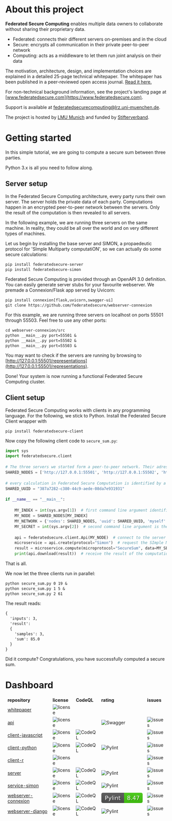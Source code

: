 # About this project

**Federated Secure Computing** enables multiple data owners to collaborate without sharing their proprietary data.

- Federated: connects their different servers on-premises and in the cloud
- Secure: encrypts all communication in their private peer-to-peer network
- Computing: acts as a middleware to let them run joint analysis on their data

The motivation, architecture, design, and implementation choices are explained in a detailed 25-page technical whitepaper. The whitepaper has been published in a peer-reviewed open access journal. [Read it here.](https://github.com/federatedsecure/whitepaper)

For non-technical background information, see the project's landing page at [www.federatedsecure.com](https://www.federatedsecure.com).

Support is available at [federatedsecurecomputing@lrz.uni-muenchen.de](mailto:federatedsecurecomputing@lrz.uni-muenchen.de).

The project is hosted by [LMU Munich](https://www.lmu.de/en/index.html) and funded by [Stifterverband](https://www.stifterverband.org/english).

# Getting started

In this simple tutorial, we are going to compute a secure sum between three parties.

Python 3.x is all you need to follow along.

## Server setup

In the Federated Secure Computing architecture, every party runs their own server. The server holds the private data of each party. Computations happen in an encrypted peer-to-peer network between the servers. Only the result of the computation is then revealed to all servers.

In the following example, we are running three servers on the same machine. In reality, they could be all over the world and on very different types of machines.

Let us begin by installing the base server and SIMON, a propaedeutic protocol for 'SImple Multiparty computatiON', so we can actually do some secure calculations:

```
pip install federatedsecure-server
pip install federatedsecure-simon
```

Federated Secure Computing is provided through an OpenAPI 3.0 definition. You can easily generate server stubs for your favourite webserver. We premade a Connexion/Flask app served by Uvicorn:

```
pip install connexion[flask,uvicorn,swagger-ui]
git clone https://github.com/federatedsecure/webserver-connexion
```

For this example, we are running three servers on localhost on ports 55501 through 55503. Feel free to use any other ports:

```
cd webserver-connexion/src
python __main__.py port=55501 &
python __main__.py port=55502 &
python __main__.py port=55503 &
```

You may want to check if the servers are running by browsing to [http://127.0.0.1:55501/representations](http://127.0.0.1:55501/representations).

Done! Your system is now running a functional Federated Secure Computing cluster.

## Client setup

Federated Secure Computing works with clients in any programming language. For the following, we stick to Python. Install the Federated Secure Client wrapper with

```
pip install federatedsecure-client
```

Now copy the following client code to `secure_sum.py`:

``` python
import sys
import federatedsecure.client

# The three servers we started form a peer-to-peer network. Their adresses and ports need to be known to each other:
SHARED_NODES = ['http://127.0.0.1:55501', 'http://127.0.0.1:55502', 'http://127.0.0.1:55503']

# every calculation in Federated Secure Computation is identified by a unique identifier. This UUID is shared by all three servers:
SHARED_UUID = "387a7282-c380-44c9-aede-08da7e931931"

if __name__ == "__main__":

    MY_INDEX = int(sys.argv[1])  # first command line argument identifies the node and must be 0, 1, or 2
    MY_NODE = SHARED_NODES[MY_INDEX]
    MY_NETWORK = {'nodes': SHARED_NODES, 'uuid': SHARED_UUID, 'myself': MY_INDEX}
    MY_SECRET = int(sys.argv[2])  # second command line argument is the secret input

    api = federatedsecure.client.Api(MY_NODE)  # connect to the server
    microservice = api.create(protocol="Simon")  # request the SImple Mulitparty computatiON protocol
    result = microservice.compute(microprotocol="SecureSum", data=MY_SECRET, network=MY_NETWORK)  # and do the calculation
    print(api.download(result))  # receive the result of the computation.
```

That is all.

We now let the three clients run in parallel:

```
python secure_sum.py 0 19 &
python secure_sum.py 1 5 &
python secure_sum.py 2 61
```

The result reads:

```
{
  'inputs': 3,
  'result':
  {
    'samples': 3,
    'sum': 85.0
  }
}
```

Did it compute? Congratulations, you have successfully computed a secure sum.

# Dashboard

<table>
 <thead>
  <tr>
   <td><b>repository</b></td>
   <td><b>license</b></td>
   <td><b>CodeQL</b></td>
   <td><b>rating</b></td>
   <td><b>issues</b></td>
  </tr>
  <tr>
   <td><a href="https://github.com/federatedsecure/whitepaper">whitepaper</a></td>
   <td><img alt="license" src="https://img.shields.io/github/license/federatedsecure/whitepaper" /></td>
   <td></td>
   <td></td>
   <td></td>
  </tr>
  <tr>
   <td><a href="https://github.com/federatedsecure/api">api</a></td>
   <td><img alt="license" src="https://img.shields.io/github/license/federatedsecure/api" /></td>
   <td></td>
   <td><img alt="Swagger" src="https://img.shields.io/swagger/valid/3.0?specUrl=https%3A%2F%2Fraw.githubusercontent.com%2Ffederatedsecure%2Fapi%2Fmain%2Fopenapi.yaml" /></td>
   <td><img alt="issues" src="https://img.shields.io/github/issues/federatedsecure/api" /></td>
  </tr>
  <tr>
   <td><a href="https://github.com/federatedsecure/client-javascript">client-javascript</a></td>
   <td><img alt="license" src="https://img.shields.io/github/license/federatedsecure/client-javascript" /></td>
   <td><img alt="CodeQL" src="https://github.com/federatedsecure/client-javascript/workflows/CodeQL/badge.svg" /></td>
   <td></td>
   <td><img alt="issues" src="https://img.shields.io/github/issues/federatedsecure/client-javascript" /></td>
  </tr>
  <tr>
   <td><a href="https://github.com/federatedsecure/client-python">client-python</a></td>
   <td><img alt="license" src="https://img.shields.io/github/license/federatedsecure/client-python" /></td>
   <td><img alt="CodeQL" src="https://github.com/federatedsecure/client-python/workflows/CodeQL/badge.svg" /></td>
   <td><img alt="Pylint" src="https://raw.githubusercontent.com/federatedsecure/client-python/main/.github/badges/pylint.svg" /></td>
   <td><img alt="issues" src="https://img.shields.io/github/issues/federatedsecure/client-python" /></td>
  </tr>
   <td><a href="https://github.com/federatedsecure/client-r">client-r</a></td>
   <td><img alt="license" src="https://img.shields.io/github/license/federatedsecure/client-r" /></td>
   <td></td>
   <td></td>
   <td><img alt="issues" src="https://img.shields.io/github/issues/federatedsecure/client-r" /></td>
  </tr>
  <tr>
   <td><a href="https://github.com/federatedsecure/server">server</a></td>
   <td><img alt="license" src="https://img.shields.io/github/license/federatedsecure/server" /></td>
   <td><img alt="CodeQL" src="https://github.com/federatedsecure/server/workflows/CodeQL/badge.svg" /></td>
   <td><img alt="Pylint" src="https://raw.githubusercontent.com/federatedsecure/server/main/.github/badges/pylint.svg" /></td>
   <td><img alt="issues" src="https://img.shields.io/github/issues/federatedsecure/server" /></td>
  </tr>
  <tr>
   <td><a href="https://github.com/federatedsecure/service-simon">service-simon</a></td>
   <td><img alt="license" src="https://img.shields.io/github/license/federatedsecure/service-simon" /></td>
   <td><img alt="CodeQL" src="https://github.com/federatedsecure/service-simon/workflows/CodeQL/badge.svg" /></td>
   <td><img alt="Pylint" src="https://raw.githubusercontent.com/federatedsecure/service-simon/main/.github/badges/pylint.svg" /></td>
   <td><img alt="issues" src="https://img.shields.io/github/issues/federatedsecure/service-simon" /></td>
  </tr>
  <tr>
   <td><a href="https://github.com/federatedsecure/webserver-connexion">webserver-connexion</a></td>
   <td><img alt="license" src="https://img.shields.io/github/license/federatedsecure/webserver-connexion" /></td>
   <td><img alt="CodeQL" src="https://github.com/federatedsecure/webserver-connexion/workflows/CodeQL/badge.svg" /></td>
   <td><img alt="Pylint" src="https://raw.githubusercontent.com/federatedsecure/webserver-connexion/main/.github/badges/pylint.svg" /></td>
   <td><img alt="issues" src="https://img.shields.io/github/issues/federatedsecure/webserver-connexion" /></td>
  </tr>
  <tr>
   <td><a href="https://github.com/federatedsecure/webserver-django">webserver-django</a></td>
   <td><img alt="license" src="https://img.shields.io/github/license/federatedsecure/webserver-django" /></td>
   <td><img alt="CodeQL" src="https://github.com/federatedsecure/webserver-django/workflows/CodeQL/badge.svg" /></td>
   <td><img alt="Pylint" src="https://raw.githubusercontent.com/federatedsecure/webserver-django/main/.github/badges/pylint.svg" /></td>
   <td><img alt="issues" src="https://img.shields.io/github/issues/federatedsecure/webserver-django" /></td>
  </tr>
 </thead>
</table>
